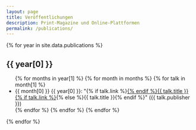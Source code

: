 ```yaml
---
layout: page
title: Veröffentlichungen
description: Print-Magazine und Online-Plattformen
permalink: /publications/
---
```


{% for year in site.data.publications %}
<h2>{{ year[0] }}</h2>
<ul class="talk-list">
    {% for months in year[1] %}
        {% for month in months %}
            {% for talk in month[1] %}
    <li>{{ month[0] }} {{ year[0] }}: "{% if talk.link %}<a href="{{ talk.link }}">{% endif %}{{ talk.title }}{% if talk.link %}</a>{% else %}{{ talk.title }}{% endif %}" ({{ talk.publisher }})</li>            
            {% endfor %}
        {% endfor %}
    {% endfor %}
</ul>
{% endfor %}
